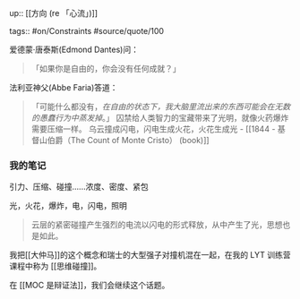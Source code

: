 up:: [[方向 (re 「心流」)]]

tags:: #on/Constraints #source/quote/100 

爱德蒙·唐泰斯(Edmond Dantes)问：

>「如果你是自由的，你会没有任何成就？」  

 法利亚神父(Abbe Faria)答道：  

> 「可能什么都没有，_在自由的状态下，我大脑里流出来的东西可能会在无数的愚蠢行为中蒸发掉_。」
>  囚禁给人类智力的宝藏带来了光明，就像火药爆炸需要压缩一样。
> 乌云撞成闪电，闪电生成火花，火花生成光 - [[1844 - 基督山伯爵（The Count of Monte Cristo） (book)]]

### 我的笔记

引力、压缩、碰撞......浓度、密度、紧包  

光，火花，爆炸，电，闪电，照明

> 云层的紧密碰撞产生强烈的电流以闪电的形式释放，从中产生了光，思想也是如此。

我把[[大仲马]]的这个概念和瑞士的大型强子对撞机混在一起，在我的 LYT 训练营课程中称为 [[思维碰撞]]。

在 [[MOC 是辩证法]]，我们会继续这个话题。
